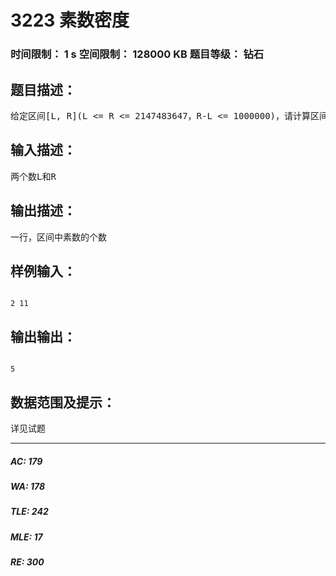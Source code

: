 # 3223 素数密度   
### 时间限制： 1 s     空间限制： 128000 KB     题目等级： 钻石  
## 题目描述：  

<pre>
给定区间[L, R](L <= R <= 2147483647，R-L <= 1000000)，请计算区间中素数的个数。
</pre>
  
  
## 输入描述：  

<pre>
两个数L和R
</pre>
  
  
## 输出描述：  

<pre>
一行，区间中素数的个数
</pre>
  
  
## 样例输入：  

<pre><code>
2 11
</code></pre>
  
  
## 输出输出：  

<pre><code>
5
</code></pre>
  
  
## 数据范围及提示：  

<pre>
详见试题
</pre>
  
  
***  

##### AC: 179  
##### WA: 178  
##### TLE: 242  
##### MLE: 17  
##### RE: 300  
